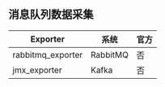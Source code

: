 ## 消息队列数据采集



| Exporter          | 系统     | 官方 |
| ----------------- | -------- | ---- |
| rabbitmq_exporter | RabbitMQ | 否   |
| jmx_exporter      | Kafka    | 否   |


